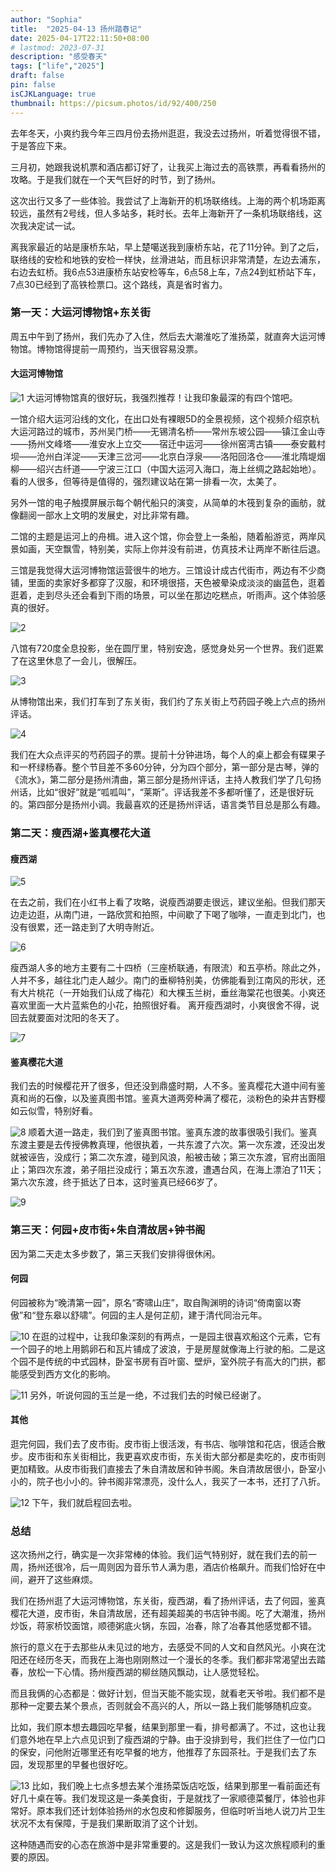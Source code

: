 ```yaml
---
author: "Sophia"
title:  "2025-04-13 扬州踏春记" 
date: 2025-04-17T22:11:50+08:00 
# lastmod: 2023-07-31
description: "感受春天"
tags: ["life","2025"]
draft: false
pin: false
isCJKLanguage: true
thumbnail: https://picsum.photos/id/92/400/250
---
```


去年冬天，小爽约我今年三四月份去扬州逛逛，我没去过扬州，听着觉得很不错，于是答应下来。

三月初，她跟我说机票和酒店都订好了，让我买上海过去的高铁票，再看看扬州的攻略。于是我们就在一个天气巨好的时节，到了扬州。

这次出行又多了一些体验。我尝试了上海新开的机场联络线。上海的两个机场距离较远，虽然有2号线，但人多站多，耗时长。去年上海新开了一条机场联络线，这次我决定试一试。

离我家最近的站是康桥东站，早上楚噶送我到康桥东站，花了11分钟。到了之后，联络线的安检和地铁的安检一样快，丝滑进站，而且标识非常清楚，左边去浦东，右边去虹桥。我6点53进康桥东站安检等车，6点58上车，7点24到虹桥站下车，7点30已经到了高铁检票口。这个路线，真是省时省力。

### 第一天：大运河博物馆+东关街
周五中午到了扬州，我们先办了入住，然后去大潮淮吃了淮扬菜，就直奔大运河博物馆。博物馆得提前一周预约，当天很容易没票。

#### 大运河博物馆

![1](/img/20250413/1.png)
大运河博物馆真的很好玩，我强烈推荐！让我印象最深的有四个馆吧。

一馆介绍大运河沿线的文化，在出口处有裸眼5D的全景视频，这个视频介绍京杭大运河路过的城市，苏州吴门桥——无锡清名桥——常州东坡公园——镇江金山寺——扬州文峰塔——淮安水上立交——宿迁中运河——徐州窑湾古镇——泰安戴村坝——沧州白洋淀——天津三岔河——北京白浮泉——洛阳回洛仓——淮北隋堤烟柳——绍兴古纤道——宁波三江口（中国大运河入海口，海上丝绸之路起始地）。看的人很多，但等待是值得的，强烈建议站在第一排看一次，太美了。

另外一馆的电子触摸屏展示每个朝代船只的演变，从简单的木筏到复杂的画舫，就像翻阅一部水上文明的发展史，对比非常有趣。

二馆的主题是运河上的舟楫。进入这个馆，你会登上一条船，随着船游览，两岸风景如画，天空飘雪，特别美，实际上你并没有前进，仿真技术让两岸不断往后退。

三馆是我觉得大运河博物馆运营很牛的地方。三馆设计成古代街市，两边有不少商铺，里面的卖家好多都穿了汉服，和环境很搭，天色被晕染成淡淡的幽蓝色，逛着逛着，走到尽头还会看到下雨的场景，可以坐在那边吃糕点，听雨声。这个体验感真的很好。

![2](/img/20250413/2.png)

八馆有720度全息投影，坐在圆厅里，特别安逸，感觉身处另一个世界。我们逛累了在这里休息了一会儿，很解压。

![3](/img/20250413/3.png)

从博物馆出来，我们打车到了东关街，我们约了东关街上芍药园子晚上六点的扬州评话。

![4](/img/20250413/4.png)

我们在大众点评买的芍药园子的票。提前十分钟进场，每个人的桌上都会有碟果子和一杯绿杨春。整个节目差不多60分钟，分为四个部分，第一部分是古琴，弹的《流水》，第二部分是扬州清曲，第三部分是扬州评话，主持人教我们学了几句扬州话，比如“很好”就是“呱呱叫”，“莱斯”。评话我差不多都听懂了，还是很好玩的。第四部分是扬州小调。我最喜欢的还是扬州评话，语言类节目总是那么有趣。

### 第二天：瘦西湖+鉴真樱花大道

#### 瘦西湖


![5](/img/20250413/5.png)

在去之前，我们在小红书上看了攻略，说瘦西湖要走很远，建议坐船。但我们那天边走边逛，从南门进，一路欣赏和拍照，中间歇了下喝了咖啡，一直走到北门，也没有很累，还一路走到了大明寺附近。

![6](/img/20250413/6.png)

瘦西湖人多的地方主要有二十四桥（三座桥联通，有限流）和五亭桥。除此之外，人并不多，越往北门走人越少。南门的垂柳特别美，仿佛能看到江南风的形状，还有大片桃花（一开始我们认成了梅花）和大棵玉兰树，垂丝海棠花也很美。小爽还喜欢里面一大片蓝紫色的小花，拍照很好看。 离开瘦西湖时，小爽很舍不得，说回去就要面对沈阳的冬天了。

![7](/img/20250413/7.png)
#### 鉴真樱花大道

我们去的时候樱花开了很多，但还没到鼎盛时期，人不多。鉴真樱花大道中间有鉴真和尚的石像，以及鉴真图书馆。鉴真大道两旁种满了樱花，淡粉色的染井吉野樱如云似雪，特别好看。

![8](/img/20250413/8.png)
顺着大道一路走，我们到了鉴真图书馆。鉴真东渡的故事很吸引我们。鉴真东渡主要是去传授佛教真理，他很执着，一共东渡了六次。第一次东渡，还没出发就被诬告，没成行；第二次东渡，碰到风浪，船被击破；第三次东渡，官府出面阻止；第四次东渡，弟子阻拦没成行；第五次东渡，遭遇台风，在海上漂泊了11天；第六次东渡，终于抵达了日本，这时鉴真已经66岁了。

![9](/img/20250413/9.png)

### 第三天：何园+皮市街+朱自清故居+钟书阁

因为第二天走太多步数了，第三天我们安排得很休闲。

#### 何园
何园被称为“晚清第一园”，原名“寄啸山庄”，取自陶渊明的诗词“倚南窗以寄傲”和“登东皋以舒啸”。何园的主人是何芷舠，建于清代同治元年。

![10](/img/20250413/10.png)
在逛的过程中，让我印象深刻的有两点，一是园主很喜欢船这个元素，它有一个园子的地上用鹅卵石和瓦片铺成了波浪，于是房屋就像海上行驶的船。二是这个园不是传统的中式园林，卧室书房有百叶窗、壁炉，室外院子有高大的门拱，都能感受到西方文化的影响。


![11](/img/20250413/11.png)
另外，听说何园的玉兰是一绝，不过我们去的时候已经谢了。

#### 其他
逛完何园，我们去了皮市街。皮市街上很活泼，有书店、咖啡馆和花店，很适合散步。皮市街和东关街相比，我更喜欢皮市街，东关街大部分都是卖吃的，皮市街则更加精致。从皮市街我们直接去了朱自清故居和钟书阁。朱自清故居很小，卧室小小的，院子也小小的。钟书阁非常漂亮，没什么人，我买了一本书，还打了八折。

![12](/img/20250413/12.png)
下午，我们就启程回去啦。

### 总结
这次扬州之行，确实是一次非常棒的体验。我们运气特别好，就在我们去的前一周，扬州还很冷，后一周则因为音乐节人满为患，酒店价格飙升。而我们恰好在中间，避开了这些麻烦。

我们在扬州逛了大运河博物馆，东关街，瘦西湖，看了扬州评话，去了何园，鉴真樱花大道，皮市街，朱自清故居，还有超美超美的书店钟书阁。吃了大潮淮，扬州炒饭，蒋家桥饺面馆，顺德粥底火锅，东园，冶春，除了冶春其他感觉都不错。

旅行的意义在于去那些从未见过的地方，去感受不同的人文和自然风光。小爽在沈阳还在经历冬天，而我在上海也刚刚熬过一个漫长的冬季。我们都非常渴望出去踏春，放松一下心情。扬州瘦西湖的柳丝随风飘动，让人感觉轻松。 

而且我俩的心态都是：做好计划，但当天能不能实现，就看老天爷啦。我们都不是那种一定要去某个景点，否则就会不高兴的人，所以一路上我们能够随机应变。

比如，我们原本想去趣园吃早餐，结果到那里一看，排号都满了。不过，这也让我们意外地在早上六点见识到了瘦西湖的宁静。由于没排到号，我们拦住了一位门口的保安，问他附近哪里还有吃早餐的地方，他推荐了东园茶社。于是我们去了东园，发现那里的早餐也很好吃。

![13](/img/20250413/13.png)
比如，我们晚上七点多想去某个淮扬菜饭店吃饭，结果到那里一看前面还有好几十桌在等。我们发现这是一条美食街，于是就找了一家顺德菜餐厅，体验也非常好。原本我们还计划体验扬州的水包皮和修脚服务，但临时听当地人说刀片卫生状况不太有保障，于是我们果断取消了这个计划。

这种随遇而安的心态在旅游中是非常重要的。这是我们一致认为这次旅程顺利的重要的原因。